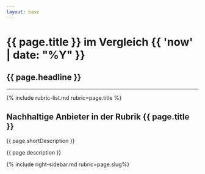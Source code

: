 ```yaml
---
layout: base
---
```

<div class="container py-4">
    <h1 class="h3">{{ page.title }} im Vergleich {{ 'now' | date: "%Y" }}</h1>
    <h2 class="lead text-muted">{{ page.headline }}</h2>
    <hr class="my-3">
    <div class="row">
        <div class="col-12 col-lg-9">
            {% include rubric-list.md rubric=page.title %}    
                <h2 class="h4">Nachhaltige Anbieter in der Rubrik {{ page.title }}</h2>
                <p>{{ page.shortDescription }}</p>
                <p>{{ page.description }}</p>
        </div>
        <div class="col-lg-3">
            <div class="sticky-top">
                {% include right-sidebar.md rubric=page.slug%}
            </div>
        </div>
    </div>
</div>